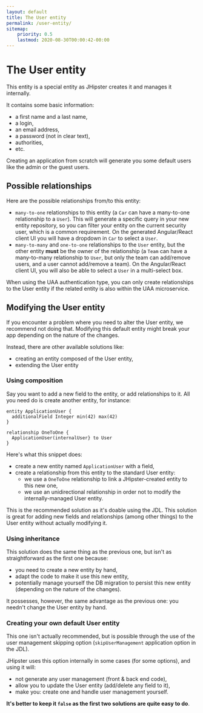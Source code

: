 ```yaml
---
layout: default
title: The User entity
permalink: /user-entity/
sitemap:
    priority: 0.5
    lastmod: 2020-08-30T00:00:42-00:00
---
```


# <i class="fa fa-user"></i> The User entity

This entity is a special entity as JHipster creates it and manages it internally.

It contains some basic information:
  - a first name and a last name,
  - a login,
  - an email address,
  - a password (not in clear text),
  - authorities,
  - etc.

Creating an application from scratch will generate you some default users like the admin or the guest users.

## Possible relationships

Here are the possible relationships from/to this entity:
  - `many-to-one` relationships to this entity (a `Car` can have a many-to-one relationship to a `User`).
    This will generate a specific query in your new entity repository, so you can filter your entity on the current
    security user, which is a common requirement. On the generated Angular/React client UI you will have a dropdown in
    `Car` to select a `User`.
  - `many-to-many` and `one-to-one` relationships to the `User` entity, but the other entity __must__ be the owner
    of the relationship (a `Team` can have a many-to-many relationship to `User`, but only the team can add/remove users,
    and a user cannot add/remove a team). On the Angular/React client UI, you will also be able to select a `User` in
    a multi-select box.

When using the UAA authentication type, you can only create relationships to the User entity if the related entity is
also within the UAA microservice.

## Modifying the User entity

If you encounter a problem where you need to alter the User entity, we recommend not doing that.
Modifying this default entity might break your app depending on the nature of the changes.

Instead, there are other available solutions like:
  - creating an entity composed of the User entity,
  - extending the User entity

### Using composition

Say you want to add a new field to the entity, or add relationships to it.
All you need do is create another entity, for instance:

```jdl
entity ApplicationUser {
  additionalField Integer min(42) max(42)
}

relationship OneToOne {
  ApplicationUser(internalUser} to User
}
```
Here's what this snippet does:
  - create a new entity named `ApplicationUser` with a field,
  - create a relationship from this entity to the standard User entity:
    - we use a `OneToOne` relationship to link a JHipster-created entity to this new one,
    - we use an unidirectional relationship in order not to modify the internally-managed User entity. 

This is the recommended solution as it's doable using the JDL.
This solution is great for adding new fields and relationships (among other things) to the User entity
without actually modifying it.

### Using inheritance

This solution does the same thing as the previous one, but isn't as straightforward as the first one because:
  - you need to create a new entity by hand,
  - adapt the code to make it use this new entity,
  - potentially manage yourself the DB migration to persist this new entity (depending on the nature of the changes).

It possesses, however, the same advantage as the previous one: you needn't change the User entity by hand.

### Creating your own default User entity

This one isn't actually recommended, but is possible through the use of the user management skipping option
(`skipUserManagement` application option in the JDL).

JHipster uses this option internally in some cases (for some options), and using it will:
  - not generate any user management (front & back end code),
  - allow you to update the User entity (add/delete any field to it),
  - make you: create one and handle user management yourself.

**It's better to keep it `false` as the first two solutions are quite easy to do**.
